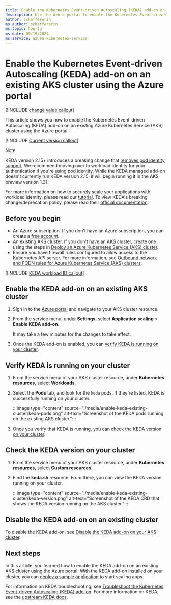 ```yaml
---
title: Enable the Kubernetes Event-driven Autoscaling (KEDA) add-on on an existing AKS cluster
description: Use the Azure portal to enable the Kubernetes Event-driven Autoscaling (KEDA) add-on on an existing Azure Kubernetes Service (AKS) cluster.
author: schaffererin
ms.author: schaffererin
ms.topic: how-to
ms.date: 09/19/2024
ms.service: azure-kubernetes-service
---
```


# Enable the Kubernetes Event-driven Autoscaling (KEDA) add-on on an existing AKS cluster using the Azure portal

[!INCLUDE [change value callout](./includes/keda/change-value-callout.md)]

This article shows you how to enable the Kubernetes Event-driven Autoscaling (KEDA) add-on on an existing Azure Kubernetes Service (AKS) cluster using the Azure portal.

[!INCLUDE [Current version callout](./includes/keda/current-version-callout.md)]

> [!NOTE]
> KEDA version 2.15+ introduces a breaking change that [removes pod identity support](https://github.com/kedacore/keda/issues/5035). We recommend moving over to workload identity for your authentication if you're using pod identity. While the KEDA managed add-on doesn't currently run KEDA version 2.15, it will begin running it in the AKS preview version 1.31.
>
> For more information on how to securely scale your applications with workload identity, please read our [tutorial][keda-workload-identity]. To view KEDA's breaking change/deprecation policy, please read their [official documentation][keda-support-policy].

## Before you begin

- An Azure subscription. If you don't have an Azure subscription, you can create a [free account](https://azure.microsoft.com/free).
- An existing AKS cluster. If you don't have an AKS cluster, create one using the steps in [Deploy an Azure Kubernetes Service (AKS) cluster](./learn/quick-kubernetes-deploy-portal.md).
- Ensure you have firewall rules configured to allow access to the Kubernetes API server. For more information, see [Outbound network and FQDN rules for Azure Kubernetes Service (AKS) clusters][aks-firewall-requirements].

[!INCLUDE [KEDA workload ID callout](./includes/keda/keda-workload-identity-callout.md)]

## Enable the KEDA add-on on an existing AKS cluster

1. Sign in to the [Azure portal](https://portal.azure.com/) and navigate to your AKS cluster resource.
1. From the service menu, under **Settings**, select **Application scaling** > **Enable KEDA add-on**.

    It may take a few minutes for the changes to take effect.

1. Once the KEDA add-on is enabled, you can [verify KEDA is running on your cluster](#verify-keda-is-running-on-your-cluster).

## Verify KEDA is running on your cluster

1. From the service menu of your AKS cluster resource, under **Kubernetes resources**, select **Workloads**.
1. Select the **Pods** tab, and look for the `keda` pods. If they're listed, KEDA is successfully running on your cluster.

    :::image type="content" source="./media/enable-keda-existing-cluster/keda-pods.png" alt-text="Screenshot of the KEDA pods running on the existing AKS cluster.":::

1. Once you verify that KEDA is running, you can [check the KEDA version on your cluster](#check-the-keda-version-on-your-cluster).

## Check the KEDA version on your cluster

1. From the service menu of your AKS cluster resource, under **Kubernetes resources**, select **Custom resources**.
1. Find the **keda.sh** resource. From there, you can view the KEDA version running on your cluster.

    :::image type="content" source="./media/enable-keda-existing-cluster/keda-version.png" alt-text="Screenshot of the KEDA CRD that shows the KEDA version running on the AKS cluster.":::

## Disable the KEDA add-on on an existing cluster

To disable the KEDA add-on, see [Disable the KEDA add-on on your AKS cluster](./keda-deploy-add-on-cli.md#disable-the-keda-add-on-on-your-aks-cluster).

## Next steps

In this article, you learned how to enable the KEDA add-on on an existing AKS cluster using the Azure portal. With the KEDA add-on installed on your cluster, you can [deploy a sample application][keda-sample] to start scaling apps.

For information on KEDA troubleshooting, see [Troubleshoot the Kubernetes Event-driven Autoscaling (KEDA) add-on][keda-troubleshoot]. For more information on KEDA, see the [upstream KEDA docs][keda].

<!-- LINKS - internal -->
[keda-troubleshoot]: /troubleshoot/azure/azure-kubernetes/troubleshoot-kubernetes-event-driven-autoscaling-add-on?context=/azure/aks/context/aks-context
[aks-firewall-requirements]: outbound-rules-control-egress.md#azure-global-required-network-rules
[keda-workload-identity]: ./keda-workload-identity.md

<!-- LINKS - external -->
[keda-sample]: https://github.com/kedacore/sample-dotnet-worker-servicebus-queue
[keda]: https://keda.sh/docs/2.12/
[keda-support-policy]: https://github.com/kedacore/governance/blob/main/DEPRECATIONS.md
